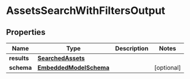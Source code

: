 
# AssetsSearchWithFiltersOutput

## Properties
Name | Type | Description | Notes
------------ | ------------- | ------------- | -------------
**results** | [**SearchedAssets**](SearchedAssets) |  | 
**schema** | [**EmbeddedModelSchema**](EmbeddedModelSchema) |  |  [optional]



